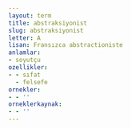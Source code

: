 ```yaml
---
layout: term
title: abstraksiyonist
slug: abstraksiyonist
letter: A
lisan: Fransızca abstractioniste
anlamlar:
- soyutçu
ozellikler:
- - sıfat
  - felsefe
ornekler:
- - ''
orneklerkaynak:
- - ''
---
```

